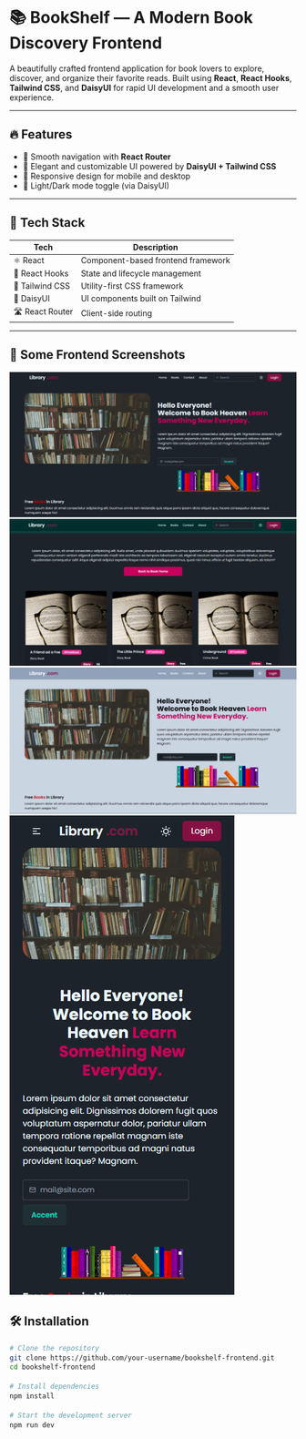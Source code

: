 

# 📚 BookShelf — A Modern Book Discovery Frontend

A beautifully crafted frontend application for book lovers to explore, discover, and organize their favorite reads. Built using **React**, **React Hooks**, **Tailwind CSS**, and **DaisyUI** for rapid UI development and a smooth user experience.

---

## 🔥 Features

- 🧭 Smooth navigation with **React Router**
- 🎨 Elegant and customizable UI powered by **DaisyUI + Tailwind CSS**
- 📱 Responsive design for mobile and desktop
- 🌙 Light/Dark mode toggle (via DaisyUI)

---

## 🚀 Tech Stack

| Tech           | Description                             |
|----------------|-----------------------------------------|
| ⚛️ React        | Component-based frontend framework      |
| 🎣 React Hooks | State and lifecycle management          |
| 💨 Tailwind CSS| Utility-first CSS framework             |
| 🌼 DaisyUI     | UI components built on Tailwind         |
| 🛣 React Router| Client-side routing                     |

---

## 📸 Some Frontend Screenshots

![Book Heaven (Dark version) Screenshot 1](Frontend/Screenshots/dark-home.png)
![Book Heaven (Dark version) Screenshot 4](./Screenshots/dark-books.png)
![Book Heaven (Light version) Screenshot 2](./Screenshots/light-home.png)
![Book Heaven (Mobile view) Screenshot 3](./Screenshots/mobile-view.png)

## 🛠️ Installation

```bash
# Clone the repository
git clone https://github.com/your-username/bookshelf-frontend.git
cd bookshelf-frontend

# Install dependencies
npm install

# Start the development server
npm run dev
```
